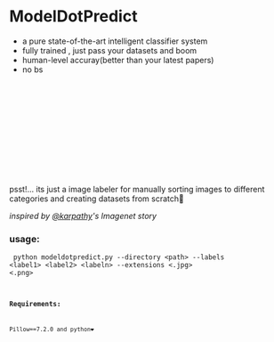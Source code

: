 # ModelDotPredict
- a pure state-of-the-art intelligent classifier system
- fully trained , just pass your datasets and boom
- human-level accuray(better than your latest papers)
- no bs

<br/>
<br/>
<br/>
<br/>
<br/>
<br/>
<br/>
<br/>
<br/>
<br/>


psst!... its just a image labeler for manually sorting images to different categories and creating datasets from scratch🤫

*inspired by [@karpathy](https://github.com/karpathy)'s Imagenet story*

### usage:
<code> python modeldotpredict.py --directory &lt;path&gt; --labels &lt;label1&gt; &lt;label2&gt; &lt;labeln&gt; --extensions &lt;.jpg&gt; &lt;.png&gt; <code>

### Requirements:
Pillow==7.2.0 and python❤️️ 
